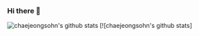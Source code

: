 ### Hi there 👋

![chaejeongsohn's github stats](https://github-readme-stats.vercel.app/api?username=chaejeongsohn&show_icons=true)
[![chaejeongsohn's github stats]
<!--(https://github-readme-stats.vercel.app/api/top-langs/?username=chaejeongsohn&show_icons=true&hide_border=true&title_color=004386&icon_color=004386&layout=compact)](https://github.com/chaejeongsohn)-->

<!--
**chaejeongsohn/chaejeongsohn** is a ✨ _special_ ✨ repository because its `README.md` (this file) appears on your GitHub profile.

Here are some ideas to get you started:

- 🔭 I’m currently working on ...
- 🌱 I’m currently learning ...
- 👯 I’m looking to collaborate on ...
- 🤔 I’m looking for help with ...
- 💬 Ask me about ...
- 📫 How to reach me: ...
- 😄 Pronouns: ...
- ⚡ Fun fact: ...
-->
